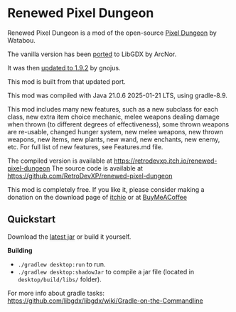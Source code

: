 Renewed Pixel Dungeon
=================

Renewed Pixel Dungeon is a mod of the open-source [Pixel Dungeon](https://github.com/watabou/pixel-dungeon) by Watabou.

The vanilla version has been [ported](https://github.com/Arcnor/pixel-dungeon-gdx) to LibGDX by ArcNor.

It was then [updated to 1.9.2](https://github.com/gnojus/pixel-dungeon-gdx) by gnojus.

This mod is built from that updated port.

This mod was compiled with Java 21.0.6 2025-01-21 LTS, using gradle-8.9.

This mod includes many new features, such as a new subclass for each class, new extra item choice mechanic, melee weapons dealing damage when thrown (to different degrees of effectiveness), some thrown weapons are re-usable, changed hunger system, new melee weapons, new thrown weapons, new items, new plants, new wand, new enchants, new enemy, etc. For full list of new features, see Features.md file.

The compiled version is available at https://retrodevxp.itch.io/renewed-pixel-dungeon
The source code is available at https://github.com/RetroDevXP/renewed-pixel-dungeon

This mod is completely free. If you like it, please consider making a donation on the download page of [itchio](https://retrodevxp.itch.io/renewed-pixel-dungeon) or at [BuyMeACoffee](https://www.buymeacoffee.com/RetroDevXP)

Quickstart
----------
Download the [latest jar](https://github.com/retrodevxp/renewed-pixel-dungeon/releases) or build it yourself. 

**Building**
 - `./gradlew desktop:run` to run.
 - `./gradlew desktop:shadowJar` to compile a jar file (located in `desktop/build/libs/` folder).

For more info about gradle tasks: https://github.com/libgdx/libgdx/wiki/Gradle-on-the-Commandline
